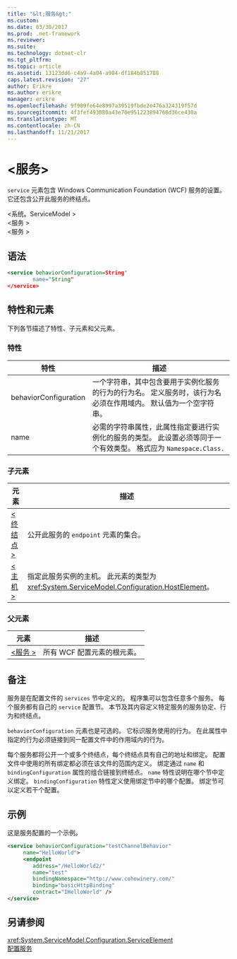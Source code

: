 ```yaml
---
title: "&lt;服务&gt;"
ms.custom: 
ms.date: 03/30/2017
ms.prod: .net-framework
ms.reviewer: 
ms.suite: 
ms.technology: dotnet-clr
ms.tgt_pltfrm: 
ms.topic: article
ms.assetid: 13123dd6-c4a9-4a04-a984-df184b851788
caps.latest.revision: "27"
author: Erikre
ms.author: erikre
manager: erikre
ms.openlocfilehash: 9f909fe64e8997a39519fbde2e476a324319f57d
ms.sourcegitcommit: 4f3fef493080a43e70e951223894768d36ce430a
ms.translationtype: MT
ms.contentlocale: zh-CN
ms.lasthandoff: 11/21/2017
---
```

# <a name="ltservicegt"></a>&lt;服务&gt;
`service` 元素包含 Windows Communication Foundation (WCF) 服务的设置。 它还包含公开此服务的终结点。  
  
 \<系统。ServiceModel >  
\<服务 >  
\<服务 >  
  
## <a name="syntax"></a>语法  
  
```xml  
<service behaviorConfiguration=String"  
        name="String"  
</service>  
```  
  
## <a name="attributes-and-elements"></a>特性和元素  
 下列各节描述了特性、子元素和父元素。  
  
### <a name="attributes"></a>特性  
  
|特性|描述|  
|---------------|-----------------|  
|behaviorConfiguration|一个字符串，其中包含要用于实例化服务的行为的行为名。 定义服务时，该行为名必须在作用域内。 默认值为一个空字符串。|  
|name|必需的字符串属性，此属性指定要进行实例化的服务的类型。 此设置必须等同于一个有效类型。 格式应为 `Namespace.Class.`|  
  
### <a name="child-elements"></a>子元素  
  
|元素|描述|  
|-------------|-----------------|  
|[\<终结点 >](../../../../../docs/framework/configure-apps/file-schema/wcf/endpoint-element.md)|公开此服务的 `endpoint` 元素的集合。|  
|[\<主机 >](../../../../../docs/framework/configure-apps/file-schema/wcf/host.md)|指定此服务实例的主机。 此元素的类型为 <xref:System.ServiceModel.Configuration.HostElement>。|  
  
### <a name="parent-elements"></a>父元素  
  
|元素|描述|  
|-------------|-----------------|  
|[\<服务 >](../../../../../docs/framework/configure-apps/file-schema/wcf/services.md)|所有 WCF 配置元素的根元素。|  
  
## <a name="remarks"></a>备注  
 服务是在配置文件的 `services` 节中定义的。 程序集可以包含任意多个服务。 每个服务都有自己的 `service` 配置节。 本节及其内容定义特定服务的服务协定、行为和终结点。  
  
 `behaviorConfiguration` 元素也是可选的。 它标识服务使用的行为。 在此属性中指定的行为必须链接到同一配置文件中的作用域内的行为。  
  
 每个服务都将公开一个或多个终结点，每个终结点具有自己的地址和绑定。 配置文件中使用的所有绑定都必须在该文件的范围内定义。 绑定通过 `name` 和 `bindingConfiguration` 属性的组合链接到终结点。 `name` 特性说明在哪个节中定义绑定。 `bindingConfiguration` 特性定义使用绑定节中的哪个配置。 绑定节可以定义若干个配置。  
  
## <a name="example"></a>示例  
 这是服务配置的一个示例。  
  
```xml  
<service behaviorConfiguration="testChannelBehavior"   
     name="HelloWorld">  
     <endpoint   
        address="/HelloWorld2/"  
        name="test"  
        bindingNamespace="http://www.cohowinery.com/"  
        binding="basicHttpBinding"  
        contract="IHelloWorld" />  
</service>  
```  
  
## <a name="see-also"></a>另请参阅  
 <xref:System.ServiceModel.Configuration.ServiceElement>  
 [配置服务](../../../../../docs/framework/wcf/configuring-services.md)
